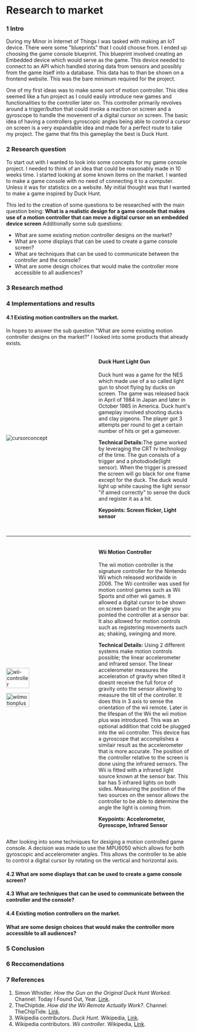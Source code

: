 # Research to market

### 1 Intro
During my Minor in Internet of Things I was tasked with making an IoT device. There were some "blueprints" that I could choose from. I ended up choosing the game console blueprint. This blueprint involved creating an Embedded device which would serve as the game. This device needed to connect to an API which handled storing data from sensors and possibly from the game itself into a database. This data has to than be shown on a frontend website. This was the bare minimum required for the project. 

One of my first ideas was to make some sort of motion controller. This idea seemed like a fun project as I could easily introduce new games and functionalities to the controller later on. This controller primarily revolves around a trigger/button that could invoke a reaction on screen and a gyroscope to handle the movement of a digital cursor on screen. The basic idea of having a controllers gyroscopic angles being able to control a cursor on screen is a very expandable idea and made for a perfect route to take my project. The game that fits this gameplay the best is Duck Hunt.


### 2 Research question
To start out with I wanted to look into some concepts for my game console project. I needed to think of an idea that could be reasonably made in 10 weeks time.
I started looking at some known items on the market. I wanted to make a game console with no need of connecting it to a computer. Unless it was for statistics on a website. My initial thought was that I wanted to make a game inspired by Duck Hunt.

This led to the creation of some questions to be researched with the main question being:
**What is a realistic design for a game console that makes use of a motion controller that can move a digital cursor on an embedded device screen**
Additionally some sub questions:
- What are some existing motion controller designs on the market?
- What are some displays that can be used to create a game console screen?
- What are techniques that can be used to communicate between the controller and the console?
- What are some design choices that would make the controller more accessible to all audiences? 

### 3 Research method


### 4 Implementations and results
#### 4.1 Existing motion controllers on the market.
In hopes to answer the sub question "What are some existing motion controller designs on the market?" I looked into some products that already exists.
<div style="display: flex; align-items: center;">
    <div style="flex: 1;">
        <img src="/../assets/images/duckhuntbox.jpg" alt="cursorconcept" style="max-width: 100%;">
    </div>
    <div style="flex: 1;">
        <h4>Duck Hunt Light Gun</h4>
        <p>Duck hunt was a game for the NES which made use of a so called light gun to shoot flying by ducks on screen. The game was released back in April of 1984 in Japan and later in October 1985 in America. Duck hunt's gameplay involved shooting ducks and clay pigeons. The player got 3 attempts per round to get a certain number of hits or get a gameover. </p>
        <p><span style="font-weight: bold;">Technical Details:</span>The game worked by leveraging the CRT tv technology of the time. The gun consists of a trigger and a photodiode(light sensor). When the trigger is pressed the screen will go black for one frame except for the duck. The duck would light up white causing the light sensor "if aimed correctly" to sense the duck and register it as a hit.</p>
        <p style="font-weight: bold;">Keypoints: Screen flicker, Light sensor</p>
    </div>
</div>

<br>
<hr>

<div style="display: flex; align-items: center;">
  <div style="display: flex; flex-direction: column;justify-content: center; align-items: left; width: 50%;">
      <img src="/../assets/images/wii-controller.jpg" alt="wii-controller" style="width: 50%;margin-bottom: 5%;">
      <img src="/../assets/images/wiimotionplus.jpg" alt="wiimotionplus" style="width: 50%;">
  </div>
  <div style="flex: 1;">
    <h4>Wii Motion Controller</h4>
    <p>The wii motion controller is the signature controller for the Nintendo Wii which released worldwide in 2006. The Wii controller was used for motion control games such as Wii Sports and other wii games. It allowed a digital cursor to be shown on screen based on the angle you pointed the controller at a sensor bar. It also allowed for motion controls such as registering movements such as; shaking, swinging and more.</p>
    <p><span style="font-weight: bold;">Technical Details:</span> Using 2 different systems make motion controls possible; the linear accelerometer and infrared sensor. The linear accelerometer measures the acceleration of gravity when tilted it doesnt receive the full force of gravity onto the sensor allowing to measure the tilt of the controller. It does this in 3 axis to sense the orientation of the wii remote. Later in the lifespan of the Wii the wii motion plus was introduced. This was an optional addition that cold be plugged into the wii controller. This device has a gyroscope that accomplishes a similair result as the accelerometer that is more accurate. The position of the controller relative to the screen is done using the infrared sensors. The Wii is fitted with a infrared light source known at the sensor bar. This bar has 5 infrared lights on both sides. Measuring the position of the two sources on the sensor allows the controller to be able to determine the angle the light is coming from.</p>
    <p style="font-weight: bold;">Keypoints: Accelerometer, Gyroscope, Infrared Sensor</p>
  </div>
</div>

After looking into some techniques for desiging a motion controlled game console. A decision was made to use the MPU6050 which allows for both gyroscopic and accelerometer angles. This allows the controller to be able to control a digital cursor by rotating on the vertical and horizontal axis.

#### 4.2 What are some displays that can be used to create a game console screen?

#### 4.3 What are techniques that can be used to communicate between the controller and the console?

#### 4.4 Existing motion controllers on the market.

#### What are some design choices that would make the controller more accessible to all audiences? 



### 5 Conclusion




### 6 Reccomendations



### 7 References
1. Simon Whistler. *How the Gun on the Original Duck Hunt Worked*. Channel: Today I Found Out, Year. [Link](https://www.youtube.com/watch?v=cu83tZIAzlA&t=72s&ab_channel=TodayIFoundOut).
2. TheChiptide. *How did the Wii Remote Actually Work?*. Channel: TheChipTide. [Link](https://www.youtube.com/watch?v=WZUibjOXMqI&ab_channel=TheChiptide).
3. Wikipedia contributors. *Duck Hunt*. Wikipedia, [Link](https://en.wikipedia.org/wiki/Duck_Hunt).
4. Wikipedia contributors. *Wii controller*. Wikipedia, [Link](https://en.wikipedia.org/wiki/Wii_Remote).